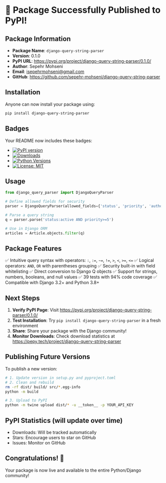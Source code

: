 # 🎉 Package Successfully Published to PyPI!

## Package Information

- **Package Name**: `django-query-string-parser`
- **Version**: 0.1.0
- **PyPI URL**: https://pypi.org/project/django-query-string-parser/0.1.0/
- **Author**: Sepehr Mohseni
- **Email**: isepehrmohseni@gmail.com
- **GitHub**: https://github.com/sepehr-mohseni/django-query-string-parser

## Installation

Anyone can now install your package using:

```bash
pip install django-query-string-parser
```

## Badges

Your README now includes these badges:
- [![PyPI version](https://badge.fury.io/py/django-query-string-parser.svg)](https://badge.fury.io/py/django-query-string-parser)
- [![Downloads](https://pepy.tech/badge/django-query-string-parser)](https://pepy.tech/project/django-query-string-parser)
- [![Python Versions](https://img.shields.io/pypi/pyversions/django-query-string-parser.svg)](https://pypi.org/project/django-query-string-parser/)
- [![License: MIT](https://img.shields.io/badge/License-MIT-yellow.svg)](https://opensource.org/licenses/MIT)

## Usage

```python
from django_query_parser import DjangoQueryParser

# Define allowed fields for security
parser = DjangoQueryParser(allowed_fields={'status', 'priority', 'author'})

# Parse a query string
q = parser.parse('status:active AND priority>=5')

# Use in Django ORM
articles = Article.objects.filter(q)
```

## Package Features

✅ Intuitive query syntax with operators: `:`, `:=`, `~=`, `!=`, `>`, `<`, `>=`, `<=`
✅ Logical operators: `AND`, `OR` with parentheses grouping
✅ Security built-in with field whitelisting
✅ Direct conversion to Django Q objects
✅ Support for strings, numbers, booleans, and null values
✅ 39 tests with 94% code coverage
✅ Compatible with Django 3.2+ and Python 3.8+

## Next Steps

1. **Verify PyPI Page**: Visit https://pypi.org/project/django-query-string-parser/0.1.0/
2. **Test Installation**: Try `pip install django-query-string-parser` in a fresh environment
3. **Share**: Share your package with the Django community!
4. **Monitor Downloads**: Check download statistics at https://pepy.tech/project/django-query-string-parser

## Publishing Future Versions

To publish a new version:

```bash
# 1. Update version in setup.py and pyproject.toml
# 2. Clean and rebuild
rm -rf dist/ build/ src/*.egg-info
python -m build

# 3. Upload to PyPI
python -m twine upload dist/* -u __token__ -p YOUR_API_KEY
```

## PyPI Statistics (will update over time)

- Downloads: Will be tracked automatically
- Stars: Encourage users to star on GitHub
- Issues: Monitor on GitHub

## Congratulations! 🎊

Your package is now live and available to the entire Python/Django community!
